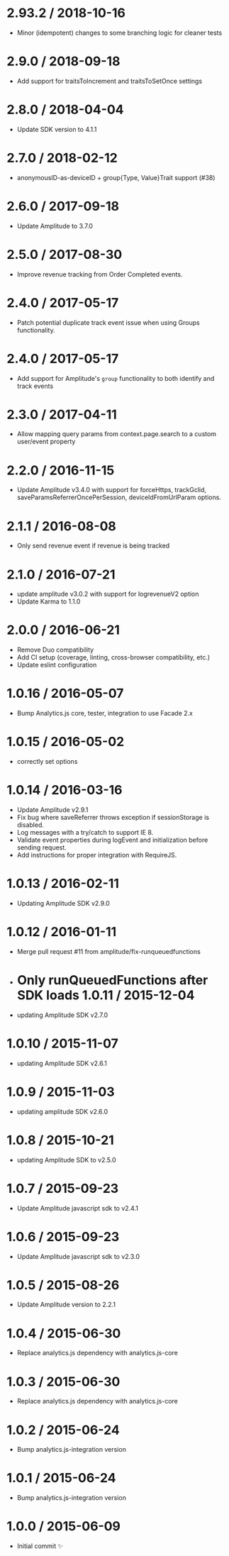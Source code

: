 # 2.93.2 / 2018-10-16

- Minor (idempotent) changes to some branching logic for cleaner tests

# 2.9.0 / 2018-09-18

- Add support for traitsToIncrement and traitsToSetOnce settings

# 2.8.0 / 2018-04-04

- Update SDK version to 4.1.1

# 2.7.0 / 2018-02-12

- anonymousID-as-deviceID + group{Type, Value}Trait support (#38)

# 2.6.0 / 2017-09-18

- Update Amplitude to 3.7.0

# 2.5.0 / 2017-08-30

- Improve revenue tracking from Order Completed events.

# 2.4.0 / 2017-05-17

- Patch potential duplicate track event issue when using Groups functionality.

# 2.4.0 / 2017-05-17

- Add support for Amplitude's `group` functionality to both identify and track events

# 2.3.0 / 2017-04-11

- Allow mapping query params from context.page.search to a custom user/event property

# 2.2.0 / 2016-11-15

- Update Amplitude v3.4.0 with support for forceHttps, trackGclid, saveParamsReferrerOncePerSession, deviceIdFromUrlParam options.

# 2.1.1 / 2016-08-08

- Only send revenue event if revenue is being tracked

# 2.1.0 / 2016-07-21

- update amplitude v3.0.2 with support for logrevenueV2 option
- Update Karma to 1.1.0

# 2.0.0 / 2016-06-21

- Remove Duo compatibility
- Add CI setup (coverage, linting, cross-browser compatibility, etc.)
- Update eslint configuration

# 1.0.16 / 2016-05-07

- Bump Analytics.js core, tester, integration to use Facade 2.x

# 1.0.15 / 2016-05-02

- correctly set options

# 1.0.14 / 2016-03-16

- Update Amplitude v2.9.1
- Fix bug where saveReferrer throws exception if sessionStorage is disabled.
- Log messages with a try/catch to support IE 8.
- Validate event properties during logEvent and initialization before sending request.
- Add instructions for proper integration with RequireJS.

# 1.0.13 / 2016-02-11

- Updating Amplitude SDK v2.9.0

# 1.0.12 / 2016-01-11

- Merge pull request #11 from amplitude/fix-runqueuedfunctions
- Only runQueuedFunctions after SDK loads
  1.0.11 / 2015-12-04
  ===================

- updating Amplitude SDK v2.7.0

# 1.0.10 / 2015-11-07

- updating Amplitude SDK v2.6.1

# 1.0.9 / 2015-11-03

- updating amplitude SDK v2.6.0

# 1.0.8 / 2015-10-21

- updating Amplitude SDK to v2.5.0

# 1.0.7 / 2015-09-23

- Update Amplitude javascript sdk to v2.4.1

# 1.0.6 / 2015-09-23

- Update Amplitude javascript sdk to v2.3.0

# 1.0.5 / 2015-08-26

- Update Amplitude version to 2.2.1

# 1.0.4 / 2015-06-30

- Replace analytics.js dependency with analytics.js-core

# 1.0.3 / 2015-06-30

- Replace analytics.js dependency with analytics.js-core

# 1.0.2 / 2015-06-24

- Bump analytics.js-integration version

# 1.0.1 / 2015-06-24

- Bump analytics.js-integration version

# 1.0.0 / 2015-06-09

- Initial commit :sparkles:

